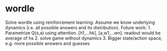 # wordle
Solve wordle using reinforcement learning. Assume we know underlying dynamics (i.e. all possible answers and its distribution).
Future work: 1. Parametrize Q(s,a) using attention. [h1,...hk], [a,w1,...wn]. readout would be average of hs
             2. solve game without dynamics
             3. Bigger state/action space, e.g. more possible answers and guesses
